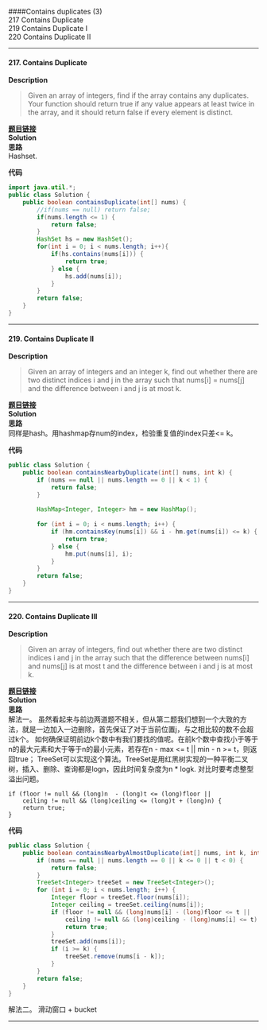 ####Contains duplicates (3)  
 217 Contains Duplicate  
 219 Contains Duplicate I   
 220 Contains Duplicate II  
* * * 
#### 217. Contains Duplicate 

**Description**   
>Given an array of integers, find if the array contains any duplicates. Your function should return true if any value appears at least twice in the array, and it should return false if every element is distinct.

**[题目链接](https://leetcode.com/problems/contains-duplicate/)**  
**Solution**  
**思路**  
Hashset.  

**代码**   
```java
import java.util.*;
public class Solution {
    public boolean containsDuplicate(int[] nums) {
        //if(nums == null) return false;
        if(nums.length <= 1) {
            return false;
        }
        HashSet hs = new HashSet();
        for(int i = 0; i < nums.length; i++){
            if(hs.contains(nums[i])) {
                return true;
            } else {
                hs.add(nums[i]);
            }
        }
        return false;
    }
}
```
* * *

#### 219. Contains Duplicate II 

**Description**   
>Given an array of integers and an integer k, find out whether there are two distinct indices i and j in the array such that nums[i] = nums[j] and the difference between i and j is at most k.

**[题目链接](https://leetcode.com/problems/contains-duplicate-ii/)**  
**Solution**  
**思路**  
同样是hash。用hashmap存num的index，检验重复值的index只差<= k。

**代码**   
```java
public class Solution {
    public boolean containsNearbyDuplicate(int[] nums, int k) {
        if (nums == null || nums.length == 0 || k < 1) {
            return false;
        }
        
        HashMap<Integer, Integer> hm = new HashMap();
        
        for (int i = 0; i < nums.length; i++) {
            if (hm.containsKey(nums[i]) && i - hm.get(nums[i]) <= k) {
                return true;
            } else {
                hm.put(nums[i], i);
            }
        }
        return false;
    }
}
```
* * *
#### 220. Contains Duplicate III 

**Description**   
> Given an array of integers, find out whether there are two distinct indices i and j in the array such that the difference between nums[i] and nums[j] is at most t and the difference between i and j is at most k.

**[题目链接](https://leetcode.com/problems/contains-duplicate-iii/)**  
**Solution**  
**思路**  
解法一。
虽然看起来与前边两道题不相关，但从第二题我们想到一个大致的方法，就是一边加入一边删除，首先保证了对于当前位置j，与之相比较的数不会超过k个。
如何确保证明前边k个数中有我们要找的值呢。在前k个数中查找小于等于n的最大元素和大于等于n的最小元素，若存在n - max <= t || min - n >= t，则返回true；
TreeSet可以实现这个算法。TreeSet是用红黑树实现的一种平衡二叉树，插入、删除、查询都是logn，因此时间复杂度为n * logk.
对比时要考虑整型溢出问题。
```
if (floor != null && (long)n  - (long)t <= (long)floor ||
	ceiling != null && (long)ceiling <= (long)t + (long)n) {
	return true;
}
```

**代码**   
```java
public class Solution {
    public boolean containsNearbyAlmostDuplicate(int[] nums, int k, int t) {
        if (nums == null || nums.length == 0 || k <= 0 || t < 0) {
            return false;
        }   
        TreeSet<Integer> treeSet = new TreeSet<Integer>();
        for (int i = 0; i < nums.length; i++) {
            Integer floor = treeSet.floor(nums[i]);
            Integer ceiling = treeSet.ceiling(nums[i]);
            if (floor != null && (long)nums[i] - (long)floor <= t ||
                ceiling != null && (long)ceiling - (long)nums[i] <= t) {
                return true;
            }
            treeSet.add(nums[i]);
            if (i >= k) {
                treeSet.remove(nums[i - k]);
            }
        }
        return false;
    }
}
```
解法二。
滑动窗口 + bucket 
* * *

